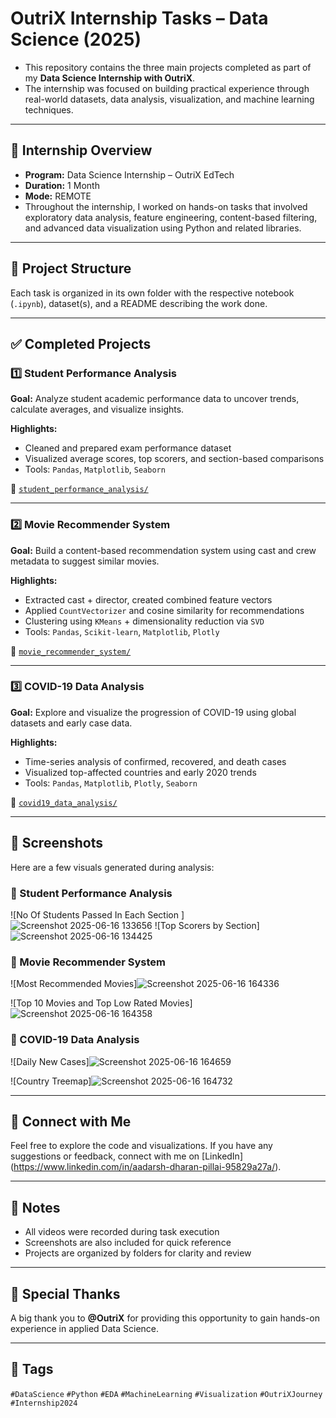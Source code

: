 # OutriX Internship Tasks – Data Science (2025)
 - This repository contains the three main projects completed as part of my **Data Science Internship with OutriX**.
 - The internship was focused on building practical experience through real-world datasets, data analysis, visualization, and machine learning techniques.
---

## 🚀 Internship Overview

- **Program:** Data Science Internship – OutriX EdTech
- **Duration:** 1 Month
- **Mode:** REMOTE
- Throughout the internship, I worked on hands-on tasks that involved exploratory data analysis, feature engineering, content-based filtering, and advanced data visualization using Python and related libraries.

---

## 📁 Project Structure

Each task is organized in its own folder with the respective notebook (`.ipynb`), dataset(s), and a README describing the work done.

---

## ✅ Completed Projects

### 1️⃣ Student Performance Analysis
**Goal:** Analyze student academic performance data to uncover trends, calculate averages, and visualize insights.

**Highlights:**
- Cleaned and prepared exam performance dataset
- Visualized average scores, top scorers, and section-based comparisons
- Tools: `Pandas`, `Matplotlib`, `Seaborn`

📁 [`student_performance_analysis/`](./student_performance_analysis)

---

### 2️⃣ Movie Recommender System
**Goal:** Build a content-based recommendation system using cast and crew metadata to suggest similar movies.

**Highlights:**
- Extracted cast + director, created combined feature vectors
- Applied `CountVectorizer` and cosine similarity for recommendations
- Clustering using `KMeans` + dimensionality reduction via `SVD`
- Tools: `Pandas`, `Scikit-learn`, `Matplotlib`, `Plotly`

📁 [`movie_recommender_system/`](./movie_recommender_system)

---

### 3️⃣ COVID-19 Data Analysis
**Goal:** Explore and visualize the progression of COVID-19 using global datasets and early case data.

**Highlights:**
- Time-series analysis of confirmed, recovered, and death cases
- Visualized top-affected countries and early 2020 trends
- Tools: `Pandas`, `Matplotlib`, `Plotly`, `Seaborn`

📁 [`covid19_data_analysis/`](./covid19_data_analysis)

---

## 📸 Screenshots

Here are a few visuals generated during analysis:

### 🔹 Student Performance Analysis
![No Of Students Passed In Each Section ]![Screenshot 2025-06-16 133656](https://github.com/user-attachments/assets/2134b41a-492d-4006-bd6f-46212b4f3273)
![Top Scorers by Section]![Screenshot 2025-06-16 134425](https://github.com/user-attachments/assets/f3fe8b9f-01c9-4c2d-907a-34a32a7b5851)

### 🔹 Movie Recommender System
![Most Recommended Movies]![Screenshot 2025-06-16 164336](https://github.com/user-attachments/assets/55273b15-b26d-4e98-b33f-ead725820126)

![Top 10 Movies and Top Low Rated Movies]![Screenshot 2025-06-16 164358](https://github.com/user-attachments/assets/92e22e00-3282-48af-a997-c29504df0c68)


### 🔹 COVID-19 Data Analysis
![Daily New Cases]![Screenshot 2025-06-16 164659](https://github.com/user-attachments/assets/d21764e4-e4f2-46e5-a30d-9cef0d78dd1e)

![Country Treemap]![Screenshot 2025-06-16 164732](https://github.com/user-attachments/assets/7141d519-9c6c-4c66-af5b-b7e4e4f46ae3)


---

## 🔗 Connect with Me

Feel free to explore the code and visualizations. If you have any suggestions or feedback, connect with me on [LinkedIn] (https://www.linkedin.com/in/aadarsh-dharan-pillai-95829a27a/).

---
## 📝 Notes

- All videos were recorded during task execution
- Screenshots are also included for quick reference
- Projects are organized by folders for clarity and review
---

## 🙌 Special Thanks

A big thank you to **@OutriX** for providing this opportunity to gain hands-on experience in applied Data Science.

---

## 📌 Tags

`#DataScience` `#Python` `#EDA` `#MachineLearning` `#Visualization` `#OutriXJourney` `#Internship2024`

